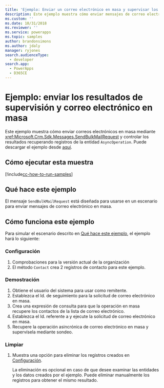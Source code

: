 ```yaml
---
title: 'Ejemplo: Enviar un correo electrónico en masa y supervisar los resultados (Common Data Service) | Microsoft Docs'
description: Este ejemplo muestra cómo enviar mensajes de correo electrónico en masa y supervisar los resultados
ms.custom: ''
ms.date: 10/31/2018
ms.reviewer: ''
ms.service: powerapps
ms.topic: samples
author: brandonsimons
ms.author: jdaly
manager: ryjones
search.audienceType:
  - developer
search.app:
  - PowerApps
  - D365CE
---
```

# <a name="sample-send-bulk-email-and-monitor-results"></a>Ejemplo: enviar los resultados de supervisión y correo electrónico en masa

<!-- https://docs.microsoft.com/dynamics365/customer-engagement/developer/sample-send-bulk-email-monitor-results -->

Este ejemplo muestra cómo enviar correos electrónicos en masa mediante <xref:Microsoft.Crm.Sdk.Messages.SendBulkMailRequest> y controlar los resultados recuperando registros de la entidad `AsyncOperation`. Puede descargar el ejemplo desde [aquí](https://github.com/Microsoft/PowerApps-Samples/tree/master/cds/orgsvc/C%23/BulkEmail).

## <a name="how-to-run-this-sample"></a>Cómo ejecutar esta muestra

[!include[cc-how-to-run-samples](../../includes/cc-how-to-run-samples.md)]

## <a name="what-this-sample-does"></a>Qué hace este ejemplo

El mensaje `SendBulkMailRequest` está diseñada para usarse en un escenario para enviar mensajes de correo electrónico en masa.

## <a name="how-this-sample-works"></a>Cómo funciona este ejemplo

Para simular el escenario descrito en [Qué hace este ejemplo](#what-this-sample-does), el ejemplo hará lo siguiente:

### <a name="setup"></a>Configuración

1. Comprobaciones para la versión actual de la organización
1. El método `Contact` crea 2 registros de contacto para este ejemplo.

### <a name="demonstrate"></a>Demostración

1. Obtiene el usuario del sistema para usar como remitente.
2. Establezca el Id. de seguimiento para la solicitud de correo electrónico en masa.
3. Crea una expresión de consulta para que la operación en masa recupere los contactos de la lista de correo electrónico.
4. Establezca el Id. referente a y ejecute la solicitud de correo electrónico en masa.
5. Recupere la operación asincrónica de correo electrónico en masa y supervísela mediante sondeo.

### <a name="clean-up"></a>Limpiar

1. Muestra una opción para eliminar los registros creados en [Configuración](#setup).

    La eliminación es opcional en caso de que desee examinar las entidades y los datos creados por el ejemplo. Puede eliminar manualmente los registros para obtener el mismo resultado.
